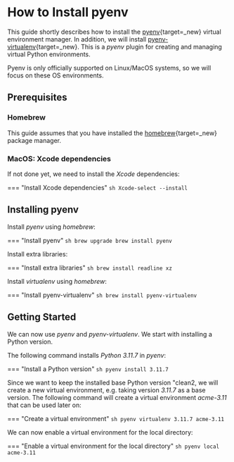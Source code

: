 # How to Install pyenv

This guide shortly describes how to install the [pyenv](https://github.com/pyenv/pyenv){target=_new} virtual environment manager.
In addition, we will install [pyenv-virtualenv](https://github.com/pyenv/pyenv-virtualenv){target=_new}. This is a *pyenv* plugin for creating and managing virtual Python environments. 

Pyenv is only officially supported on Linux/MacOS systems, so we will focus on these OS environments.


## Prerequisites

### Homebrew

This guide assumes that you have installed the [homebrew](https://brew.sh){target=_new} package manager.

### MacOS: Xcode dependencies

If not done yet, we need to install the *Xcode* dependencies:

=== "Install Xcode dependencies"
	```sh
	Xcode-select --install
	```


## Installing pyenv

Install *pyenv* using *homebrew*:

=== "Install pyenv"
	```sh
	brew upgrade
	brew install pyenv
	```

Install extra libraries:

=== "Install extra libraries"
	```sh
	brew install readline xz
	```

Install *virtualenv* using *homebrew*:

=== "Install pyenv-virtualenv"
	```sh
	brew install pyenv-virtualenv
	```


## Getting Started

We can now use *pyenv* and *pyenv-virtualenv*. We start with installing a Python version.

The following command installs *Python 3.11.7* in *pyenv*:

=== "Install a Python version"
	```sh
	pyenv install 3.11.7
	```

Since we want to keep the installed base Python version "clean2, we will create a new virtual environment, e.g. taking version *3.11.7* as a base version. The following command will create a virtual environment *acme-3.11* that can be used later on:

=== "Create a virtual environment"
	```sh
	pyenv virtualenv 3.11.7 acme-3.11
	```


We can now enable a virtual environment for the local directory:

=== "Enable a virtual environment for the local directory"
	```sh
	pyenv local acme-3.11
	```
